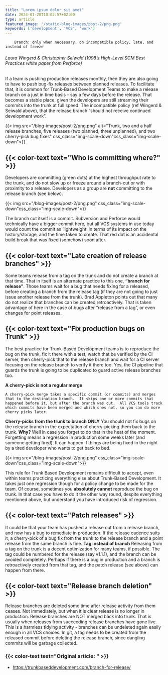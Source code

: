 ```yaml
---
title: "Lorem ipsum dolor sit amet"
date: 2024-01-28T10:02:57+02:00
type: article
featured_image: '/static-blog-images/post-2/png.png'
keywords: ['development', 'VCS', 'work']
---
```

        Branch: only when necessary, on incompatible policy, late, and instead of freeze
###### Laura Wingerd & Christopher Seiwald (1998’s High-Level SCM Best Practices white paper from Perforce)

If a team is pushing production releases monthly, then they are also going to have to push bug-fix releases between planned releases.
To facilitate that, it is common for Trunk-Based Development Teams to make a release branch on a just in time basis - say a few days before the release.
That becomes a stable place, given the developers are still streaming their commits into the trunk at full speed.
The incompatible policy (ref Wingerd & Seiwald above), that the release branch “should not receive continued development work”.

{{< img src="/blog-images/post-2/png.png" alt="Trunk, two and a half release branches, five releases (two planned, three unplanned), and two cherry-pick bug fixes" css_class="img-scale-down"css_class="img-scale-down">}}

## {{< color-text text="Who is committing where?" >}}
Developers are committing (green dots) at the highest throughput rate to the trunk,
and do not slow up or freeze around a branch-cut or with proximity to a release. 
Developers as a group are **not** committing to the release branch (see below).

{{< img src="/blog-images/post-2/png.png" css_class="img-scale-down"css_class="img-scale-down">}}

The branch cut itself is a commit. 
Subversion and Perforce would technically have a bigger commit here, but all VCS systems in use today would count the commit as ‘lightweight’ in terms of its impact on the history/storage, and the time taken to create.
That red dot is an accidental build break that was fixed (somehow) soon after.

## {{< color-text text="Late creation of release branches" >}}
Some teams release from a tag on the trunk and do not create a branch at that time. 
That in itself is an alternate practice to this one, **“branch for release”**.
Those teams wait for a bug that needs fixing for a released, before creating a branch from the release tag 
(if they are not going to just issue another release from the trunk).
Brad Appleton points out that many do not realize that branches can be created retroactively. 
That is taken advantage of here in the case of bugs after “release from a tag”, or even changes for point releases.

## {{< color-text text="Fix production bugs on Trunk" >}}
The best practice for Trunk-Based Development teams is to reproduce the bug on the trunk, 
fix it there with a test, watch that be verified by the CI server, 
then cherry-pick that to the release branch and wait for a CI server focusing on the release branch to verify it there too. 
Yes, the CI pipeline that guards the trunk is going to be duplicated to guard active release branches too.

**A cherry-pick is not a regular merge**

`A cherry-pick merge takes a specific commit (or commits) and merges that to the destination branch. 
It skips one or more commits that happened before it, but after the branch was cut. 
All VCS tools track which commits have been merged and which ones not, so you can do more cherry picks later.`

**Cherry-picks from the trunk to branch ONLY**
You should not fix bugs on the release branch in the expectation of cherry-picking them back to the trunk. 
**Why?** 
Well in case you forget to do that in the heat of the moment. 
Forgetting means a regression in production some weeks later (and someone getting fired). 
It can happen if things are being fixed in the night by a tired developer who wants to get back to bed.

{{< img src="/blog-images/post-2/png.png" css_class="img-scale-down"css_class="img-scale-down">}}

This rule for Trunk Based Development remains difficult to accept, even within teams practicing everything else about Trunk-Based Development. 
It takes just one regression though for a policy change to be made for the team.
Of course, sometimes you **absolutely cannot** reproduce the bug on trunk. 
In that case you have to do it the other way round, despite everything mentioned above, 
but understand you have introduced risk of regression.

## {{< color-text text="Patch releases" >}}
It could be that your team has pushed a release out from a release branch, 
and now has a bug to remediate in production. 
If the release cadence suits it, 
a cherry-pick of a bug fix from the trunk to the release branch and a point release from the same branch is fine.
**Tag instead of branch**
Releasing from a tag on the trunk is a decent optimization for many teams, if possible. 
The tag could be numbered for the release (say v1.1.1), and the branch can be avoided completely. 
Perhaps if there is a bug in production and a branch is retroactively created from that tag, 
and the patch release (see above) can happen from there.

## {{< color-text text="Release branch deletion" >}}
Release branches are deleted some time after release activity from them ceases. 
Not immediately, but when it is clear release is no longer in production. 
Release branches are NOT merged back into trunk. 
That is usually when releases from succeeding release branches have gone live. 
This is a harmless tidying activity - branches can be undeleted again easily enough in all VCS choices. 
In git, a tag needs to be created from the released commit before deleting the release branch, 
since dangling commits will be garbage collected.

### {{< color-text text="Original article: " >}}
* https://trunkbaseddevelopment.com/branch-for-release/
